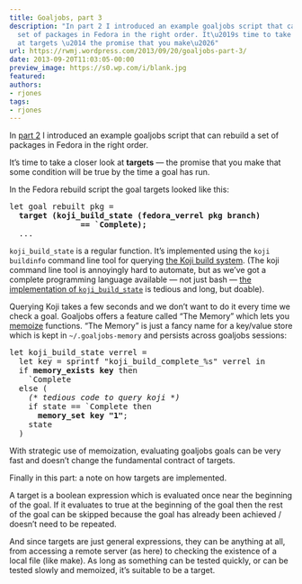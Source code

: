 ```yaml
---
title: Goaljobs, part 3
description: "In part 2 I introduced an example goaljobs script that can rebuild a
  set of packages in Fedora in the right order. It\u2019s time to take a closer look
  at targets \u2014 the promise that you make\u2026"
url: https://rwmj.wordpress.com/2013/09/20/goaljobs-part-3/
date: 2013-09-20T11:03:05-00:00
preview_image: https://s0.wp.com/i/blank.jpg
featured:
authors:
- rjones
tags:
- rjones
---
```


<p>In <a href="https://rwmj.wordpress.com/2013/09/20/goaljobs-part-2/">part 2</a> I introduced an example goaljobs script that can rebuild a set of packages in Fedora in the right order.</p>
<p>It&rsquo;s time to take a closer look at <b>targets</b> &mdash; the promise that you make that some condition will be true by the time a goal has run.</p>
<p>In the Fedora rebuild script the goal targets looked like this:</p>
<pre>
let goal rebuilt pkg =
  <b>target (koji_build_state (fedora_verrel pkg branch)
               == `Complete);</b>
  ...
</pre>
<p><code>koji_build_state</code> is a regular function.  It&rsquo;s implemented using the <code>koji buildinfo</code> command line tool for querying <a href="http://koji.fedoraproject.org/koji/">the Koji build system</a>.  (The koji command line tool is annoyingly hard to automate, but as we&rsquo;ve got a complete programming language available &mdash; not just bash &mdash; <a href="http://git.annexia.org/?p=goals.git%3Ba=blob%3Bf=fedora.ml%3Bhb=HEAD">the implementation of <code>koji_build_state</code></a> is tedious and long, but doable).</p>
<p>Querying Koji takes a few seconds and we don&rsquo;t want to do it every time we check a goal.  Goaljobs offers a feature called &ldquo;The Memory&rdquo; which lets you <a href="http://perl.plover.com/Memoize/doc.html#description">memoize</a> functions.  &ldquo;The Memory&rdquo; is just a fancy name for a key/value store which is kept in <code>~/.goaljobs-memory</code> and persists across goaljobs sessions:</p>
<pre>
let koji_build_state verrel =
  let key = sprintf &quot;koji_build_complete_%s&quot; verrel in
  if <b>memory_exists key</b> then
    `Complete
  else (
    <i>(* tedious code to query koji *)</i>
    if state == `Complete then
      <b>memory_set key &quot;1&quot;</b>;
    state
  )
</pre>
<p>With strategic use of memoization, evaluating goaljobs goals can be very fast and doesn&rsquo;t change the fundamental contract of targets.</p>
<p>Finally in this part: a note on how targets are implemented.</p>
<p>A target is a boolean expression which is evaluated once near the beginning of the goal.  If it evaluates to true at the beginning of the goal then the rest of the goal can be skipped because the goal has already been achieved / doesn&rsquo;t need to be repeated.</p>
<p>And since targets are just general expressions, they can be anything at all, from accessing a remote server (as here) to checking the existence of a local file (like make).  As long as something can be tested quickly, or can be tested slowly and memoized, it&rsquo;s suitable to be a target.</p>

